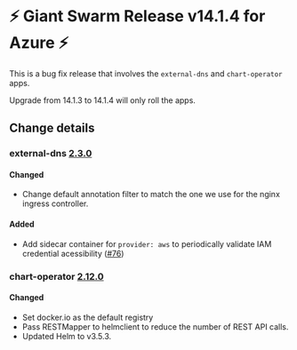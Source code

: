 # :zap: Giant Swarm Release v14.1.4 for Azure :zap:

This is a bug fix release that involves the `external-dns` and `chart-operator` apps.

Upgrade from 14.1.3 to 14.1.4 will only roll the apps.

## Change details


### external-dns [2.3.0](https://github.com/giantswarm/external-dns-app/releases/tag/v2.3.0)

#### Changed
- Change default annotation filter to match the one we use for the nginx ingress controller.
#### Added
- Add sidecar container for `provider: aws` to periodically validate IAM credential acessibility ([#76](https://github.com/giantswarm/external-dns-app/pull/76))


### chart-operator [2.12.0](https://github.com/giantswarm/chart-operator/releases/tag/v2.12.0)

#### Changed

- Set docker.io as the default registry
- Pass RESTMapper to helmclient to reduce the number of REST API calls.
- Updated Helm to v3.5.3.
